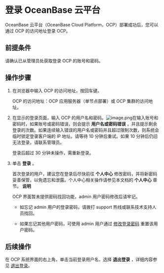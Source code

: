 登录 OceanBase 云平台 
=====================================

OceanBase 云平台（OceanBase Cloud Platform，OCP）部署成功后，您可以通过 OCP 的访问地址登录 OCP。

**前提条件** 
-----------------------------

请确认已从管理员处获取登录 OCP 的账号和密码。

**操作步骤** 
-----------------------------

1. 在浏览器中输入 OCP 的访问地址，按回车键。

   OCP 的访问地址：OCP 应用服务器（单节点部署）或 OCP 集群的访问地址。
   

2. 在显示的登录页面，输入 OCP 的用户名和密码。![image.png](https://help-static-aliyun-doc.aliyuncs.com/assets/img/zh-CN/0772988061/p199712.png "image.png")在输入账号和密码时，如果账号或密码错误，则会提示 **用户名或密码错误** ，并且提示剩余登录的次数。如果连续输入错误的用户名或密码并且超过限制次数，则系统会临时锁定登录客户端的 IP 地址。请等待 10 分钟后重试。如果 10 分钟后仍旧无法登录，请联系管理员。

   登录后超过 30 分钟未操作，需重新登录。
   

3. 单击 **登录** 。

   首次登录的用户，建议您在登录后尽快前往 **个人中心** 修改密码，并将新密码妥善保管，以免遗忘和泄露。个人中心相关操作请参见本文档的 **个人中心** 章节。
   **说明**

   

   OCP 界面暂未提供密码找回功能，admin 用户密码修改后请牢记。
   * 如忘记 admin 用户的登录密码，请拨打 support 热线或联系技术支持人员找回。

     
   
   * 如果忘记其他用户密码，可使用 admin 用户通过 [修改登录密码](/zh-CN/3.ob-cloud-platform/3.userguide-features/8.user-center/2.change-the-logon-password.md) 重置该用户密码。

     
   

   
   




**后续操作** 
-----------------------------

在 OCP 系统界面的右上角，单击当前登录用户名，选择 **退出登录** ，详细内容参见 [退出登录](/zh-CN/3.ob-cloud-platform/3.userguide-features/8.user-center/5.log-out.md)。
